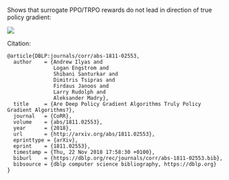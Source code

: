 
Shows that surrogate PPO/TRPO rewards do not lead in direction of true policy gradient:

![](linked_data/misleading_surrogate_rewards.PNG)

Citation:

```
@article{DBLP:journals/corr/abs-1811-02553,
  author    = {Andrew Ilyas and
               Logan Engstrom and
               Shibani Santurkar and
               Dimitris Tsipras and
               Firdaus Janoos and
               Larry Rudolph and
               Aleksander Madry},
  title     = {Are Deep Policy Gradient Algorithms Truly Policy Gradient Algorithms?},
  journal   = {CoRR},
  volume    = {abs/1811.02553},
  year      = {2018},
  url       = {http://arxiv.org/abs/1811.02553},
  eprinttype = {arXiv},
  eprint    = {1811.02553},
  timestamp = {Thu, 22 Nov 2018 17:58:30 +0100},
  biburl    = {https://dblp.org/rec/journals/corr/abs-1811-02553.bib},
  bibsource = {dblp computer science bibliography, https://dblp.org}
}
```
